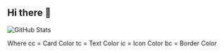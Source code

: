 ## Hi there 👋

![GitHub Stats](https://github-stats-alpha.vercel.app/api?username=Killer4563782&cc=000&tc=fff&ic=fff&bc=000)

Where cc = Card Color
      tc = Text Color
      ic = Icon Color
      bc = Border Color

<!--
**Killer4563782/Killer4563782** is a ✨ _special_ ✨ repository because its `README.md` (this file) appears on your GitHub profile.

Here are some ideas to get you started:

- 🔭 I’m currently working on ...
- 🌱 I’m currently learning ...
- 👯 I’m looking to collaborate on ...
- 🤔 I’m looking for help with ...
- 💬 Ask me about ...
- 📫 How to reach me: ...
- 😄 Pronouns: ...
- ⚡ Fun fact: ...
-->
